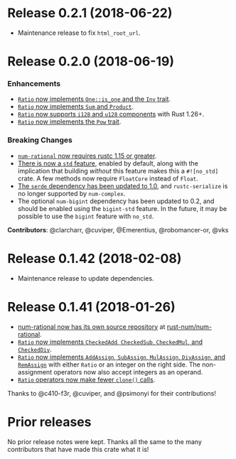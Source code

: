 # Release 0.2.1 (2018-06-22)

- Maintenance release to fix `html_root_url`.

# Release 0.2.0 (2018-06-19)

### Enhancements

- [`Ratio` now implements `One::is_one` and the `Inv` trait][19].
- [`Ratio` now implements `Sum` and `Product`][25].
- [`Ratio` now supports `i128` and `u128` components][29] with Rust 1.26+.
- [`Ratio` now implements the `Pow` trait][21].

### Breaking Changes

- [`num-rational` now requires rustc 1.15 or greater][18].
- [There is now a `std` feature][23], enabled by default, along with the
  implication that building *without* this feature makes this a `#![no_std]`
  crate.  A few methods now require `FloatCore` instead of `Float`.
- [The `serde` dependency has been updated to 1.0][24], and `rustc-serialize`
  is no longer supported by `num-complex`.
- The optional `num-bigint` dependency has been updated to 0.2, and should be
  enabled using the `bigint-std` feature.  In the future, it may be possible
  to use the `bigint` feature with `no_std`.

**Contributors**: @clarcharr, @cuviper, @Emerentius, @robomancer-or, @vks

[18]: https://github.com/rust-num/num-rational/pull/18
[19]: https://github.com/rust-num/num-rational/pull/19
[21]: https://github.com/rust-num/num-rational/pull/21
[23]: https://github.com/rust-num/num-rational/pull/23
[24]: https://github.com/rust-num/num-rational/pull/24
[25]: https://github.com/rust-num/num-rational/pull/25
[29]: https://github.com/rust-num/num-rational/pull/29


# Release 0.1.42 (2018-02-08)

- Maintenance release to update dependencies.


# Release 0.1.41 (2018-01-26)

- [num-rational now has its own source repository][num-356] at [rust-num/num-rational][home].
- [`Ratio` now implements `CheckedAdd`, `CheckedSub`, `CheckedMul`, and `CheckedDiv`][11].
- [`Ratio` now implements `AddAssign`, `SubAssign`, `MulAssign`, `DivAssign`, and `RemAssign`][12]
  with either `Ratio` or an integer on the right side.  The non-assignment operators now also
  accept integers as an operand.
- [`Ratio` operators now make fewer `clone()` calls][14].

Thanks to @c410-f3r, @cuviper, and @psimonyi for their contributions!

[home]: https://github.com/rust-num/num-rational
[num-356]: https://github.com/rust-num/num/pull/356
[11]: https://github.com/rust-num/num-rational/pull/11
[12]: https://github.com/rust-num/num-rational/pull/12
[14]: https://github.com/rust-num/num-rational/pull/14


# Prior releases

No prior release notes were kept.  Thanks all the same to the many
contributors that have made this crate what it is!
